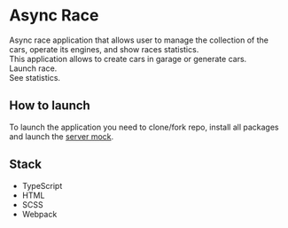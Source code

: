 # Async Race

Async race application that allows user to manage the collection of the cars, operate its engines, and show races statistics.  
This application allows to create cars in garage or generate cars.  
Launch race.  
See statistics.

## How to launch

To launch the application you need to clone/fork repo, install all packages and launch the [server mock](https://github.com/mikhama/async-race-api).

## Stack

- TypeScript
- HTML
- SCSS
- Webpack